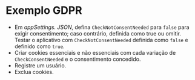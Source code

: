 # <a name="gdpr-sample"></a>Exemplo GDPR

* Em *appSettings. JSON*, defina `CheckNotConsentNeeded` para `false` para exigir consentimento; caso contrário, definida como true ou omitir. Testar o aplicativo com `CheckNotConsentNeeded` definida como `false` e definido como `true`.
* Criar cookies essenciais e não essenciais com cada variação de `CheckConsentNeeded` e o consentimento concedido.
* Registre um usuário.
* Exclua cookies.
